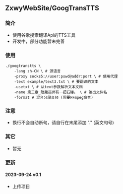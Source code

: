 ## ZxwyWebSite/GoogTransTTS
### 简介
+ 使用谷歌搜索翻译Api的TTS工具
+ 开发中，部分功能暂未完善

### 使用
```shell
./googtranstts \
    -lang zh-CN \ # 源语言
    -proxy socks5://user:pswd@addr:port \ # 使用代理
    -text example/text3.txt \ # 要翻译的文本
    -usetxt \ # 从text参数解析文本文档
    -name 第三章_隐藏巫师有一把石锤。 \ # 输出文件名
    -format # 混合分段音频 (需要FFmpeg命令)
```

### 注意
+ 换行不会自动断句，请自行在末尾添加 "." (英文句号)

### 其它
+ 暂无

### 更新
#### 2023-09-24 v0.1
+ 上传项目
